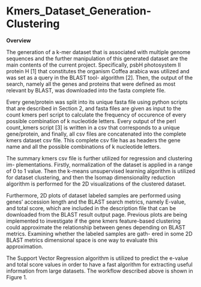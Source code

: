 # Kmers_Dataset_Generation-Clustering
 
**Overview**

The generation of a k-mer dataset that is associated with multiple genome sequences
and the further manipulation of this generated dataset are the main contents of the
current project. Specifically, psbH photosystem II protein H [1] that constitutes the
organism Coffea arabica was utilized and was set as a query in the BLAST tool-
algorithm [2]. Then, the output of the search, namely all the genes and proteins that
were defined as most relevant by BLAST, was downloaded into the fasta complete
file.

Every gene/protein was split into its unique fasta file using python scripts that
are described in Section 2, and fasta files are given as input to the count kmers
perl script to calculate the frequency of occurence of every possible combination
of k nucleotide letters. Every output of the perl count_kmers script [3] is written
in a csv that corresponds to a unique gene/protein, and finally, all csv files are
concatenated into the complete kmers dataset csv file. This complete csv file has as
headers the gene name and all the possible combinations of k nucleotide letters.

The summary kmers csv file is further utilized for regression and clustering im-
plementations. Firstly, normalization of the dataset is applied in a range of 0 to
1 value. Then the k-means unsupervised learning algorithm is utilized for dataset
clustering, and then the Isomap dimensionality reduction algorithm is performed for
the 2D visualizations of the clustered dataset.

Furthermore, 2D plots of dataset labeled samples are performed using genes’
accession length and the BLAST search metrics, namely E-value, and total score,
which are included in the description file that can be downloaded from the BLAST
result output page. Previous plots are being implemented to investigate if the gene
kmers feature-based clustering could approximate the relationship between genes depending on BLAST metrics. Examining whether the labeled samples are gath-
ered in some 2D BLAST metrics dimensional space is one way to evaluate this
approximation.

The Support Vector Regression algorithm is utilized to predict the e-value and
total score values in order to have a fast algorithm for extracting useful information
from large datasets. The workflow described above is shown in Figure 1.
